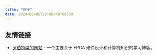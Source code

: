 ```yaml
---
title: "链接"
date: 2020-08-05T23:45:42+08:00
---
```


## 友情链接

- [罗伯特梁的网站](https://www.robertliang.club/) - 一个主要关于 FPGA 硬件设计和计算机知识的学习博客。